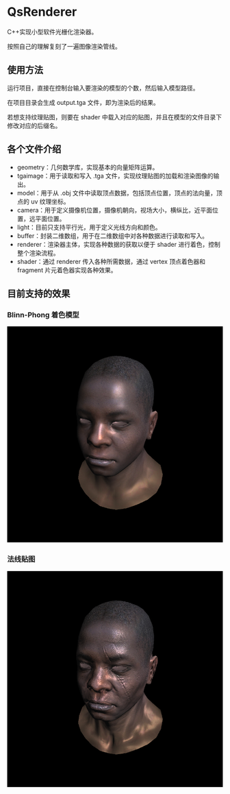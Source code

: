 # QsRenderer
C++实现小型软件光栅化渲染器。

按照自己的理解复刻了一遍图像渲染管线。



## 使用方法

运行项目，直接在控制台输入要渲染的模型的个数，然后输入模型路径。

在项目目录会生成 output.tga 文件，即为渲染后的结果。

若想支持纹理贴图，则要在 shader 中载入对应的贴图，并且在模型的文件目录下修改对应的后缀名。



## 各个文件介绍

- geometry：几何数学库，实现基本的向量矩阵运算。
- tgaimage：用于读取和写入 .tga 文件，实现纹理贴图的加载和渲染图像的输出。
- model：用于从 .obj 文件中读取顶点数据，包括顶点位置，顶点的法向量，顶点的 uv 纹理坐标。
- camera：用于定义摄像机位置，摄像机朝向，视场大小，横纵比，近平面位置，远平面位置。
- light：目前只支持平行光，用于定义光线方向和颜色。
- buffer：封装二维数组，用于在二维数组中对各种数据进行读取和写入。
- renderer：渲染器主体，实现各种数据的获取以便于 shader 进行着色，控制整个渲染流程。
- shader：通过 renderer 传入各种所需数据，通过 vertex 顶点着色器和 fragment 片元着色器实现各种效果。



## 目前支持的效果



### Blinn-Phong 着色模型

![](https://raw.githubusercontent.com/QSQiHai/QsRenderer/master/images/Blinn-Phong.png)





### 法线贴图

![](https://raw.githubusercontent.com/QSQiHai/QsRenderer/master/images/normal.png)


















